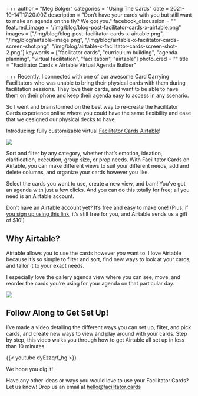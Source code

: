 +++
author = "Meg Bolger"
categories = "Using The Cards"
date = 2021-10-14T17:20:00Z
description = "Don’t have your cards with you but still want to make an agenda on the fly? We got you."
facebook_discussion = ""
featured_image = "/img/blog/blog-post-facilitator-cards-x-airtable.png"
images = ["/img/blog/blog-post-facilitator-cards-x-airtable.png", "/img/blog/airtable-image.png", "/img/blog/airtable-x-facilitator-cards-screen-shot.png", "/img/blog/airtable-x-facilitator-cards-screen-shot-2.png"]
keywords = ["facilitator cards", "curriculum building", "agenda planning", "virtual facilitation", "facilitation", "airtable"]
photo_cred = ""
title = "Facilitator Cards x Airtable Virtual Agenda Builder"

+++
Recently, I connected with one of our awesome Card Carrying Facilitators who was unable to bring their physical cards with them during facilitation sessions. They love their cards, and want to be able to have them on their phone and keep their agenda easy to access in any scenario.

So I went and brainstormed on the best way to re-create the Facilitator Cards experience online where you could have the same flexibility and ease that we designed our physical decks to have.

Introducing: fully customizable virtual [Facilitator Cards Airtable](https://airtable.com/shr8WMouPtK0l2yVK/tblNmC8JOmxwiR8sU)!

![](/img/blog/airtable-image.png)

Sort and filter by any category, whether that’s emotion, ideation, clarification, execution, group size, or prop needs. With Facilitator Cards on Airtable, you can make different views to suit your different needs, add and delete columns, and organize your cards however you like.

Select the cards you want to use, create a new view, and bam! You’ve got an agenda with just a few clicks. And you can do this totally for free; all you need is an Airtable account.

Don’t have an Airtable account yet? It’s free and easy to make one! (Plus, [if you sign up using this link](https://airtable.com/invite/r/SfqPiwTs), it’s still free for you, and Airtable sends us a gift of $10!)

## Why Airtable?

Airtable allows you to use the cards however _you_ want to. I love Airtable because it’s so simple to filter and sort, find new ways to look at your cards, and tailor it to your exact needs.

I especially love the gallery agenda view where you can see, move, and reorder the cards you’re using for your agenda on that particular day.

![](/img/blog/airtable-x-facilitator-cards-screen-shot-2.png)

## Follow Along to Get Set Up!

I’ve made a video detailing the different ways you can set up, filter, and pick cards, and create new ways to view and play around with your cards. Step by step, this video walks you through how to get Airtable all set up in less than 10 minutes.

{{< youtube dyEzzqrf_hg >}}

We hope you dig it!

Have any other ideas or ways you would love to use your Facilitator Cards? Let us know! Drop us an email at hello@facilitator.cards